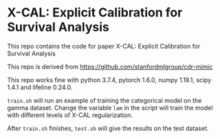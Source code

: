 # X-CAL: Explicit Calibration for Survival Analysis

This repo contains the code for paper X-CAL: Explicit Calibration for Survival Analysis

This repo is derived from https://github.com/stanfordmlgroup/cdr-mimic

This repo works fine with python 3.7.4, pytorch 1.6.0, numpy 1.19.1, scipy 1.4.1 and lifeline 0.24.0.

```train.sh``` will run an example of training the categorical model on the gamma dataset. Change the variable ```lam``` in the script will train the model with different levels of X-CAL regularization.

After ```train.sh``` finishes, ```test.sh``` will give the results on the test dataset.